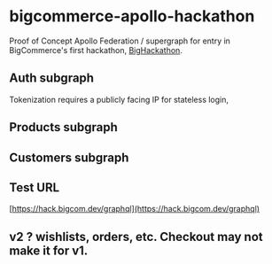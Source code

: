 # bigcommerce-apollo-hackathon

Proof of Concept Apollo Federation / supergraph for entry in BigCommerce's first hackathon, [BigHackathon](https://twitter.com/hashtag/bighackathon).

## Auth subgraph

Tokenization requires a publicly facing IP for stateless login, 

## Products subgraph

## Customers subgraph


## Test URL
[https://hack.bigcom.dev/graphql](https://hack.bigcom.dev/graphql)


## v2 ? wishlists, orders, etc. Checkout may not make it for v1.